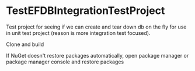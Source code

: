 # TestEFDBIntegrationTestProject
Test project for seeing if we can create and tear down db on the fly for use in unit test project (reason is more integration test focused).

Clone and build

If NuGet doesn't restore packages automatically, open package manager or package manager console and restore packages
